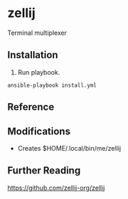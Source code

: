 # zellij

Terminal multiplexer

## Installation

1. Run playbook.

```
ansible-playbook install.yml
````

## Reference

## Modifications

* Creates $HOME/.local/bin/me/zellij

## Further Reading

https://github.com/zellij-org/zellij


